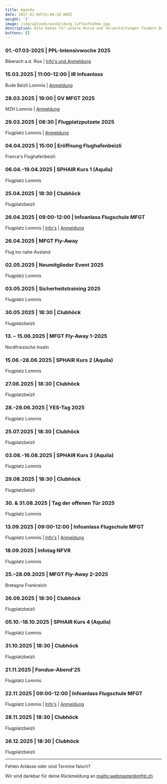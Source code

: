 ```yaml
---
title: Agenda
date: 2017-01-04T15:04:10.000Z
weight: '1'
image: /img/uploads/ausbildung_luftaufnahme.jpg
description: Alle Daten für unsere Kurse und Veranstaltungen findest Du in unserer Agenda.
buttons: []
---
```

### 01.-07.03-2025 | PPL-Intensivwoche 2025

Biberach a.d. Riss | [Info's und Anmeldung](https://drive.google.com/file/d/15RUYtf904fi5Yo2eP-gZBmrQ2aPkd9nL/view?usp=sharing)

### 15.03.2025 | 11:00-12:00 | IR Infoanlass

Bude Beizli Lommis | [Anmeldung](https://doodle.com/meeting/participate/id/bWpA3Kvd/vote)

### 28.03.2025 | 19:00 | GV MFGT 2025

MZH Lommis | [Anmeldung](https://doodle.com/meeting/participate/id/dPgW8ywb/vote)

### 29.03.2025 | 08:30 | Flugplatzputzete 2025

Flugplatz Lommis | [Anmeldung](https://doodle.com/meeting/participate/id/dw27lzMb/vote)

### 04.04.2025 | 15:00 | Eröffnung Flughafenbeizli

Franca's Flughafenbeizli

### 06.04.-19.04.2025 | SPHAIR Kurs 1 (Aquila)

Flugplatz Lommis

### 25.04.2025 | 18:30 | Clubhöck

Flugplatzbeizli

### 26.04.2025 | 09:00-12:00 | Infoanlass Flugschule MFGT

Flugplatz Lommis | [Info's](/flugschule/schritte-richtung-cockpit/infoabend/) | [Anmeldung](https://docs.google.com/forms/d/e/1FAIpQLSd3JpxXrOxj7fl_Zm0az8h-jQsAsB1TOEE2-HsOPYoi29qRUw/viewform)

### 26.04.2025 | MFGT Fly-Away

Flug ins nahe Ausland

### 02.05.2025 | Neumitglieder Event 2025

Flugplatz Lommis

### 03.05.2025 | Sicherheitstraining 2025

Flugplatz Lommis

### 30.05.2025 | 18:30 | Clubhöck

Flugplatzbeizli

### 13. – 15.06.2025 | MFGT Fly-Away 1-2025

Nordfriesische Inseln

### 15.06.-28.06.2025 | SPHAIR Kurs 2 (Aquila)

Flugplatz Lommis

### 27.06.2025 | 18:30 | Clubhöck

Flugplatzbeizli

### 28.-29.06.2025 | YES-Tag 2025

Flugplatz Lommis

### 25.07.2025 | 18:30 | Clubhöck

Flugplatzbeizli

### 03.08.-16.08.2025 | SPHAIR Kurs 3 (Aquila)

Flugplatz Lommis

### 29.08.2025 | 18:30 | Clubhöck

Flugplatzbeizli

### 30. & 31.08.2025 | Tag der offenen Tür 2025

Flugplatz Lommis

### 13.09.2025 | 09:00-12:00 | Infoanlass Flugschule MFGT

Flugplatz Lommis | [Info's](/flugschule/schritte-richtung-cockpit/infoabend/) | [Anmeldung](https://docs.google.com/forms/d/e/1FAIpQLSd3JpxXrOxj7fl_Zm0az8h-jQsAsB1TOEE2-HsOPYoi29qRUw/viewform)

### 18.09.2025 | Infotag NFVR

Flugplatz Lommis

### 25.–28.09.2025 | MFGT Fly-Away 2-2025

Bretagne Frankreich

### 26.09.2025 | 18:30 | Clubhöck

Flugplatzbeizli

### 05.10.-18.10.2025 | SPHAIR Kurs 4 (Aquila)

Flugplatz Lommis

### 31.10.2025 | 18:30 | Clubhöck

Flugplatzbeizli

### 21.11.2025 | Fondue-Abend'25

Flugplatz Lommis

### 22.11.2025 | 09:00-12:00 | Infoanlass Flugschule MFGT

Flugplatz Lommis | [Info's](/flugschule/schritte-richtung-cockpit/infoabend/) | [Anmeldung](https://docs.google.com/forms/d/e/1FAIpQLSd3JpxXrOxj7fl_Zm0az8h-jQsAsB1TOEE2-HsOPYoi29qRUw/viewform)

### 28.11.2025 | 18:30 | Clubhöck

Flugplatzbeizli

### 26.12.2025 | 18:30 | Clubhöck

Flugplatzbeizli

<hr>

Fehlen Anlässe oder sind Termine falsch?

Wir sind dankbar für deine Rückmeldung an <mailto:webmaster@mfgt.ch>

<!-- <font color="red">Ausgebucht!</font> -->

